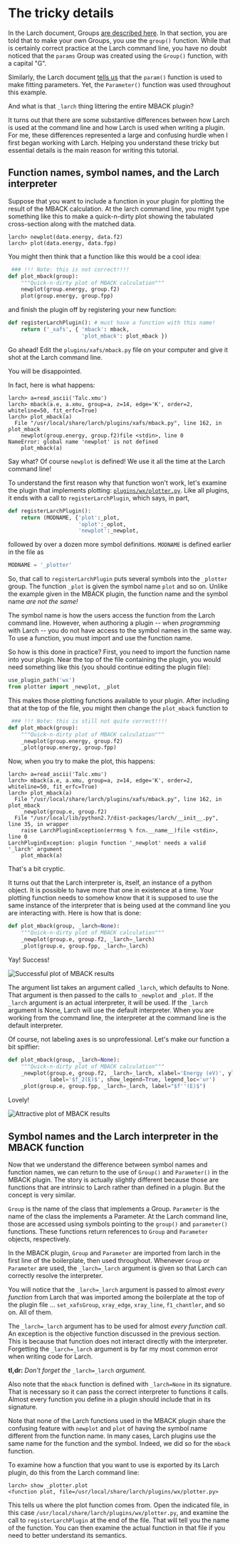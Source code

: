 # The tricky details

In the Larch document, Groups
[are described here](http://xraypy.github.io/xraylarch/tutorial/datatypes.html#groups).
In that section, you are told that to make your own Groups, you use
the `group()` function.  While that is certainly correct practice at
the Larch command line, you have no doubt noticed that the `params`
Group was created using the `Group()` function, with a capital "G".

Similarly, the Larch document
[tells us](http://xraypy.github.io/xraylarch/fitting/parameters.html)
that the `param()` function is used to make fitting parameters.  Yet,
the `Parameter()` function was used throughout this example.

And what is that `_larch` thing littering the entire MBACK plugin?

It turns out that there are some substantive differences between how
Larch is used at the command line and how Larch is used when writing a
plugin.  For me, these differences represented a large and confusing
hurdle when I first began working with Larch.  Helping you understand
these tricky but essential details is the main reason for writing this
tutorial.

## Function names, symbol names, and the Larch interpreter

Suppose that you want to include a function in your plugin for
plotting the result of the MBACK calculation.  At the larch command
line, you might type something like this to make a quick-n-dirty plot
showing the tabulated cross-section along with the matched data.

```
larch> newplot(data.energy, data.f2)
larch> plot(data.energy, data.fpp)
```

You might then think that a function like this would be a cool idea:

```python
 ### !!! Note: this is not correct!!!!
def plot_mback(group):
	"""Quick-n-dirty plot of MBACK calculation"""
	newplot(group.energy, group.f2)
	plot(group.energy, group.fpp)
```

and finish the plugin off by registering your new function:


```python
def registerLarchPlugin(): # must have a function with this name!
    return ('_xafs', { 'mback': mback,
                       'plot_mback': plot_mback })
```

Go ahead!  Edit the `plugins/xafs/mback.py` file on your computer and
give it shot at the Larch command line.

You will be disappointed.

In fact, here is what happens:

```
larch> a=read_ascii('Talc.xmu')
larch> mback(a.e, a.xmu, group=a, z=14, edge='K', order=2, whiteline=50, fit_erfc=True)
larch> plot_mback(a)
  File "/usr/local/share/larch/plugins/xafs/mback.py", line 162, in plot_mback
    newplot(group.energy, group.f2)file <stdin>, line 0
NameError: global name 'newplot' is not defined
    plot_mback(a)
```

Say what?  Of course `newplot` is defined!  We use it all the time at
the Larch command line!

To understand the first reason why that function won't work, let's
examine the plugin that implements plotting:
[`plugins/wx/plotter.py`](https://github.com/xraypy/xraylarch/blob/master/plugins/wx/plotter.py).
Like all plugins, it ends with a call to `registerLarchPlugin`, which
says, in part,

```python
def registerLarchPlugin():
	return (MODNAME, {'plot':_plot,
                      'oplot':_oplot,
	                  'newplot':_newplot,
```

followed by over a dozen more symbol definitions.  `MODNAME` is
defined earlier in the file as

```python
MODNAME = '_plotter'
```

So, that call to `registerLarchPlugin` puts several symbols into the
`_plotter` group.  The function `_plot` is given the symbol name
`plot` and so on.  Unlike the example given in the MBACK plugin, the
function name and the symbol name *are not the same!*

The symbol name is how the users access the function from the Larch
command line.  However, when authoring a plugin -- when *programming*
with Larch -- you do not have access to the symbol names in the same
way.  To use a function, you must import and use the function name.

So how is this done in practice?  First, you need to import the
function name into your plugin.  Near the top of the file containing
the plugin, you would need something like this (you should continue
editing the plugin file):

```python
use_plugin_path('wx')
from plotter import _newplot, _plot
```

This makes those plotting functions available to your plugin.  After
including that at the top of the file, you might then change the
`plot_mback` function to

```python
 ### !!! Note: this is still not quite correct!!!!
def plot_mback(group):
	"""Quick-n-dirty plot of MBACK calculation"""
	_newplot(group.energy, group.f2)
	_plot(group.energy, group.fpp)
```

Now, when you try to make the plot, this happens:

```
larch> a=read_ascii('Talc.xmu')
larch> mback(a.e, a.xmu, group=a, z=14, edge='K', order=2, whiteline=50, fit_erfc=True)
larch> plot_mback(a)
  File "/usr/local/share/larch/plugins/xafs/mback.py", line 162, in plot_mback
    _newplot(group.e, group.f2)
  File "/usr/local/lib/python2.7/dist-packages/larch/__init__.py", line 35, in wrapper
    raise LarchPluginException(errmsg % fcn.__name__)file <stdin>, line 0
LarchPluginException: plugin function '_newplot' needs a valid '_larch' argument
    plot_mback(a)
```

That's a bit cryptic.

It turns out that the Larch interpreter is, itself, an instance of a
python object.  It is possible to have more that one in existence at a
time.  Your plotting function needs to somehow know that it is
supposed to use the same instance of the interpreter that is being
used at the command line you are interacting with.  Here is how that
is done:

```python
def plot_mback(group, _larch=None):
    """Quick-n-dirty plot of MBACK calculation"""
    _newplot(group.e, group.f2, _larch=_larch)
    _plot(group.e, group.fpp, _larch=_larch)
```

Yay!  Success!

![Successful plot of MBACK results](mback_unprofessional.png)

The argument list takes an argument called `_larch`, which defaults to
None.  That argument is then passed to the calls to `_newplot` and
`_plot`.  If the `_larch` argument is an actual interpreter, it will
be used.  If the `_larch` argument is None, Larch will use the
default interpreter.  When you are working from the command line, the
interpreter at the command line is the default interpreter.

Of course, not labeling axes is so unprofessional.  Let's make our
function a bit spiffier:

```python
def plot_mback(group, _larch=None):
    """Quick-n-dirty plot of MBACK calculation"""
    _newplot(group.e, group.f2, _larch=_larch, xlabel='Energy (eV)', ylabel='match absorption',
	         label='$f_2(E)$', show_legend=True, legend_loc='ur')
    _plot(group.e, group.fpp, _larch=_larch, label="$f''(E)$")
```

Lovely!

![Attractive plot of MBACK results](mback_spiffy.png)

## Symbol names and the Larch interpreter in the MBACK function

Now that we understand the difference between symbol names and
function names, we can return to the use of `Group()` and
`Parameter()` in the MBACK plugin.  The story is actually slightly
different because those are functions that are intrinsic to Larch
rather than defined in a plugin.  But the concept is very similar.

`Group` is the name of the class that implements a Group.  `Parameter`
is the name of the class the implements a Parameter.  At the Larch
command line, those are accessed using symbols pointing to the
`group()` and `parameter()` functions.  These functions return
references to `Group` and `Parameter` objects, respectively.

In the MBACK plugin, `Group` and `Parameter` are imported from larch
in the first line of the boilerplate, then used throughout.  Whenever 
`Group` or `Parameter` are used, the `_larch=_larch` argument is given
so that Larch can correctly resolve the interpreter.

You will notice that the `_larch=_larch` argument is passed to almost
*every function* from Larch that was imported among the boilerplate at
the top of the plugin file ...  `set_xafsGroup`, `xray_edge`,
`xray_line`, `f1_chantler`, and so on.  All of them.

The `_larch=_larch` argument has to be used for almost *every function
call*.  An exception is the objective function discussed in the
previous section.  This is because that function does not interact
directly with the interpreter.  Forgetting the `_larch=_larch`
argument is by far my most common error when writing code for Larch.

**tl,dr:** *Don't forget the* `_larch=_larch` *argument.*

Also note that the `mback` function is defined with `_larch=None` in
its signature.  That is necessary so it can pass the correct
interpreter to functions it calls.  Almost every function you define
in a plugin should include that in its signature.

Note that none of the Larch functions used in the MBACK plugin share
the confusing feature with `newplot` and `plot` of having the symbol
name different from the function name.  In many cases, Larch plugins
use the same name for the function and the symbol.  Indeed, we did so
for the `mback` function.

To examine how a function that you want to use is exported by its
Larch plugin, do this from the Larch command line:

```
larch> show _plotter.plot
<function plot, file=/usr/local/share/larch/plugins/wx/plotter.py>
```

This tells us where the plot function comes from.  Open the indicated
file, in this case `/usr/local/share/larch/plugins/wx/plotter.py`, and
examine the call to `registerLarchPlugin` at the end of the file.
That will tell you the name of the function.  You can then examine the
actual function in that file if you need to better understand its
semantics.
